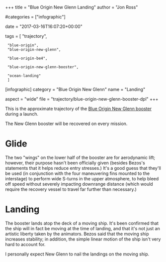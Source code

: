 +++
title = "Blue Origin New Glenn Landing"
author = "Jon Ross"

#categories = ["infographic"]

date = "2017-03-16T16:07:20+00:00"

tags = [
     "trajectory",

     "blue-origin",
     "blue-origin-new-glenn",
     
     "blue-origin-be4",
     
     "blue-origin-new-glenn-booster",

     "ocean-landing"
     ]

[infographic]
category = "Blue Origin New Glenn"
name = "Landing"

aspect = "wide"
file = "trajectory/blue-origin-new-glenn-booster-dpl"
+++

This is the approximate trajectory of the [Blue Origin New Glenn
booster](/tags/blue-origin-new-glenn-booster/) during a launch.

The New Glenn booster will be recovered on every mission.

<!--more-->

# Glide

The two "wings" on the lower half of the booster are for aerodynamic
lift; however, their purpose hasn't been officially given (besides
Bezos's statements that it helps reduce entry stresses.) It's a good
guess that they'll be used (in conjunction with the four maneuvering
fins mounted to the interstage) to perform wide S-turns in the upper
atmosphere, to help bleed off speed without severely impacting
downrange distance (which would require the recovery vessel to travel
far further than necessary.)

# Landing

The booster lands atop the deck of a moving ship. It's been confirmed
that the ship will in fact be moving at the time of landing, and that
it's not just an artistic liberty taken by the animators. Bezos said
that the moving ship increases stability; in addition, the simple
linear motion of the ship isn't very hard to account for.

I personally expect New Glenn to nail the landings on the moving ship.

